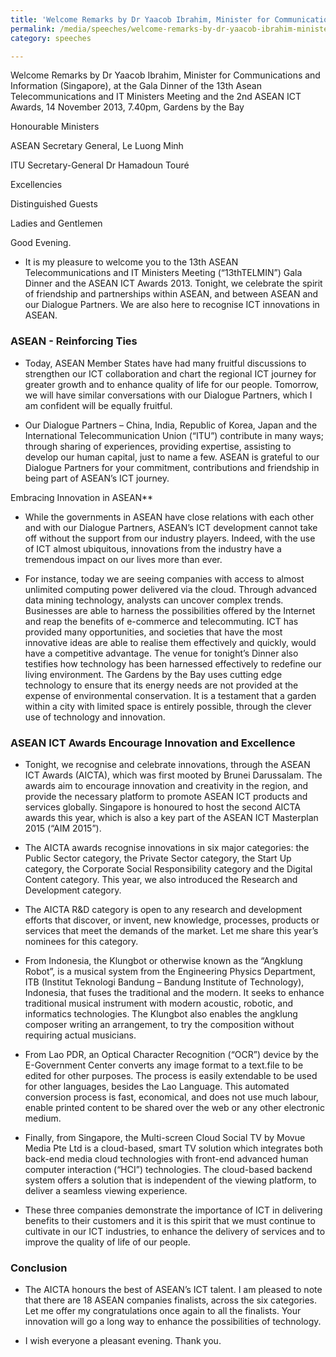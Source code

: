 ```yaml
---
title: 'Welcome Remarks by Dr Yaacob Ibrahim, Minister for Communications and Information (Singapore), at the Gala Dinner of the 13th ASEAN Telecommunications and IT Ministers Meeting and the 2nd Asean ICT Awards'
permalink: /media/speeches/welcome-remarks-by-dr-yaacob-ibrahim-minister-for-communications-and-information-at-the-gala-dinner-of-the-13th-asean-telecommunications-and-it-ministers-meeting-and-the-2nd-asean-ict-awards
category: speeches

---
```



Welcome Remarks by Dr Yaacob Ibrahim, Minister for Communications and Information (Singapore), at the Gala Dinner of the 13th Asean Telecommunications and IT Ministers Meeting and the 2nd ASEAN ICT Awards, 14 November 2013, 7.40pm, Gardens by the Bay

Honourable Ministers

ASEAN Secretary General, Le Luong Minh 

ITU Secretary-General Dr Hamadoun Touré 

Excellencies

Distinguished Guests

Ladies and Gentlemen

Good Evening.

* It is my pleasure to welcome you to the 13th ASEAN Telecommunications and IT Ministers Meeting (“13thTELMIN”) Gala Dinner and the ASEAN ICT Awards 2013. Tonight, we celebrate the spirit of friendship and partnerships within ASEAN, and between ASEAN and our Dialogue Partners. We are also here to recognise ICT innovations in ASEAN.

### **ASEAN - Reinforcing Ties**
* Today, ASEAN Member States have had many fruitful discussions to strengthen our ICT collaboration and chart the regional ICT journey for greater growth and to enhance quality of life for our people. Tomorrow, we will have similar conversations with our Dialogue Partners, which I am confident will be equally fruitful.

* Our Dialogue Partners – China, India, Republic of Korea, Japan and the International Telecommunication Union (“ITU”) contribute in many ways; through sharing of experiences, providing expertise, assisting to develop our human capital, just to name a few. ASEAN is grateful to our Dialogue Partners for your commitment, contributions and friendship in being part of ASEAN’s ICT journey.

Embracing Innovation in ASEAN**
* While the governments in ASEAN have close relations with each other and with our Dialogue Partners, ASEAN’s ICT development cannot take off without the support from our industry players. Indeed, with the use of ICT almost ubiquitous, innovations from the industry have a tremendous impact on our lives more than ever.

* For instance, today we are seeing companies with access to almost unlimited computing power delivered via the cloud. Through advanced data mining technology, analysts can uncover complex trends. Businesses are able to harness the possibilities offered by the Internet and reap the benefits of e-commerce and telecommuting. ICT has provided many opportunities, and societies that have the most innovative ideas are able to realise them effectively and quickly, would have a competitive advantage. The venue for tonight’s Dinner also testifies how technology has been harnessed effectively to redefine our living environment. The Gardens by the Bay uses cutting edge technology to ensure that its energy needs are not provided at the expense of environmental conservation. It is a testament that a garden within a city with limited space is entirely possible, through the clever use of technology and innovation.

### **ASEAN ICT Awards Encourage Innovation and Excellence**
* Tonight, we recognise and celebrate innovations, through the ASEAN ICT Awards (AICTA), which was first mooted by Brunei Darussalam. The awards aim to encourage innovation and creativity in the region, and provide the necessary platform to promote ASEAN ICT products and services globally. Singapore is honoured to host the second AICTA awards this year, which is also a key part of the ASEAN ICT Masterplan 2015 (“AIM 2015”).

* The AICTA awards recognise innovations in six major categories: the Public Sector category, the Private Sector category, the Start Up category, the Corporate Social Responsibility category and the Digital Content category. This year, we also introduced the Research and Development category.

* The AICTA R&D category is open to any research and development efforts that discover, or invent, new knowledge, processes, products or services that meet the demands of the market. Let me share this year’s nominees for this category.

* From Indonesia, the Klungbot or otherwise known as the “Angklung Robot”, is a musical system from the Engineering Physics Department, ITB (Institut Teknologi Bandung – Bandung Institute of Technology), Indonesia, that fuses the traditional and the modern. It seeks to enhance traditional musical instrument with modern acoustic, robotic, and informatics technologies. The Klungbot also enables the angklung composer writing an arrangement, to try the composition without requiring actual musicians.

* From Lao PDR, an Optical Character Recognition (“OCR”) device by the E-Government Center converts any image format to a text.file to be edited for other purposes. The process is easily extendable to be used for other languages, besides the Lao Language. This automated conversion process is fast, economical, and does not use much labour, enable printed content to be shared over the web or any other electronic medium.

* Finally, from Singapore, the Multi-screen Cloud Social TV by Movue Media Pte Ltd is a cloud-based, smart TV solution which integrates both back-end media cloud technologies with front-end advanced human computer interaction (“HCI”) technologies. The cloud-based backend system offers a solution that is independent of the viewing platform, to deliver a seamless viewing experience.

* These three companies demonstrate the importance of ICT in delivering benefits to their customers and it is this spirit that we must continue to cultivate in our ICT industries, to enhance the delivery of services and to improve the quality of life of our people.

### **Conclusion**
* The AICTA honours the best of ASEAN’s ICT talent. I am pleased to note that there are 18 ASEAN companies finalists, across the six categories. Let me offer my congratulations once again to all the finalists. Your innovation will go a long way to enhance the possibilities of technology.

* I wish everyone a pleasant evening. Thank you.
